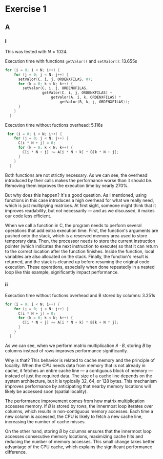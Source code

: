 # Exercise 1

## A

### i

This was tested with $N=1024$.

Execution time with functions `getValor()` and `setValor()`:
    13.655s

```c
for (i = 0; i < N; i++) {
    for (j = 0; j < N; j++) {
      setValor(C, i, j, ORDENXFILAS, 0);
      for (k = 0; k < N; k++) {
        setValor(C, i, j, ORDENXFILAS,
                 getValor(C, i, j, ORDENXFILAS) +
                     getValor(A, i, k, ORDENXFILAS) *
                         getValor(B, k, j, ORDENXFILAS));
      }
    }
  }
```

Execution time without fuctions overhead:
    5.116s
```c
 for (i = 0; i < N; i++) {
    for (j = 0; j < N; j++) {
      C[i * N + j] = 0;
      for (k = 0; k < N; k++) {
        C[i * N + j] += A[i * N + k] * B[k * N + j];
      }
    }
  }
```

Both functions are not strictly necessary. As we can see, the overhead introduced by their calls makes the performance worse than it should be. Removing them improves the execution time by nearly 270%.

But why does this happen? It's a good question. As I mentioned, using functions in this case introduces a high overhead for what we really need, which is just multiplying matrices. At first sight, someone might think that it improves readability, but not necessarily — and as we discussed, it makes our code less efficient.

When we call a function in C, the program needs to perform several operations that add extra execution time. First, the function's arguments are pushed onto the stack, which is a reserved memory area used to store temporary data. Then, the processor needs to store the current instruction pointer (which indicates the next instruction to execute) so that it can return to the correct location after the function finishes. Inside the function, local variables are also allocated on the stack. Finally, the function's result is returned, and the stack is cleaned up before resuming the original code execution. These operations, especially when done repeatedly in a nested loop like this example, significantly impact performance.


### ii

Execution time without fuctions overhead and B stored by columns:
    3.251s

```c
for (i = 0; i < N; i++) {
    for (j = 0; j < N; j++) {
      C[i * N + j] = 0;
      for (k = 0; k < N; k++) {
        C[i * N + j] += A[i * N + k] * B[k + N * j];
      }
    }
  }
```

As we can see, when we perform matrix multiplication $A \cdot B$, storing $B$ by columns instead of rows improves performance significantly.

Why is that? This behavior is related to cache memory and the principle of locality. When the CPU needs data from memory that is not already in cache, it fetches an entire cache line — a contiguous block of memory — instead of just the required data. The size of a cache line depends on the system architecture, but it is typically 32, 64, or 128 bytes. This mechanism improves performance by anticipating that nearby memory locations will likely be accessed soon (spatial locality).

The performance improvement comes from how matrix multiplication accesses memory. If $B$ is stored by rows, the innermost loop iterates over columns, which results in non-contiguous memory accesses. Each time a new column is accessed, the CPU is likely to fetch a new cache line, increasing the number of cache misses.

On the other hand, storing $B$ by columns ensures that the innermost loop accesses consecutive memory locations, maximizing cache hits and reducing the number of memory accesses. This small change takes better advantage of the CPU cache, which explains the significant performance difference.

